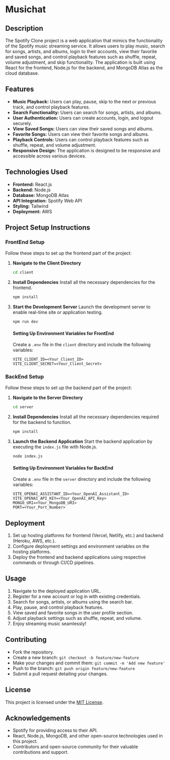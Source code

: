 # Musichat

## Description
The Spotify Clone project is a web application that mimics the functionality of the Spotify music streaming service. It allows users to play music, search for songs, artists, and albums, login to their accounts, view their favorite and saved songs, and control playback features such as shuffle, repeat, volume adjustment, and skip functionality. The application is built using React for the frontend, Node.js for the backend, and MongoDB Atlas as the cloud database.

## Features
- **Music Playback:** Users can play, pause, skip to the next or previous track, and control playback features.
- **Search Functionality:** Users can search for songs, artists, and albums.
- **User Authentication:** Users can create accounts, login, and logout securely.
- **View Saved Songs:** Users can view their saved songs and albums.
- **Favorite Songs:** Users can view their favorite songs and albums.
- **Playback Controls:** Users can control playback features such as shuffle, repeat, and volume adjustment.
- **Responsive Design:** The application is designed to be responsive and accessible across various devices.

## Technologies Used
- **Frontend:** React.js
- **Backend:** Node.js
- **Database:** MongoDB Atlas
- **API Integration:** Spotify Web API
- **Styling:** Tailwind
- **Deployment:** AWS

## Project Setup Instructions

### FrontEnd Setup
Follow these steps to set up the frontend part of the project:

1. **Navigate to the Client Directory**
   ```bash
   cd client
   ```

2. **Install Dependencies**
   Install all the necessary dependencies for the frontend.
   ```bash
   npm install
   ```

3. **Start the Development Server**
   Launch the development server to enable real-time site or application testing.
   ```bash
   npm run dev
   ```

   #### Setting Up Environment Variables for FrontEnd
   Create a `.env` file in the `client` directory and include the following variables:
   ```
   VITE_CLIENT_ID=<Your_Client_ID>
   VITE_CLIENT_SECRET=<Your_Client_Secret>
   ```

### BackEnd Setup
Follow these steps to set up the backend part of the project:

1. **Navigate to the Server Directory**
   ```bash
   cd server
   ```

2. **Install Dependencies**
   Install all the necessary dependencies required for the backend to function.
   ```bash
   npm install
   ```

3. **Launch the Backend Application**
   Start the backend application by executing the `index.js` file with Node.js.
   ```bash
   node index.js
   ```

   #### Setting Up Environment Variables for BackEnd
   Create a `.env` file in the `server` directory and include the following variables:
   ```
   VITE_OPENAI_ASSISTANT_ID=<Your_OpenAI_Assistant_ID>
   VITE_OPENAI_API_KEY=<Your_OpenAI_API_Key>
   MONGO_URI=<Your_MongoDB_URI>
   PORT=<Your_Port_Number>
   ```


## Deployment
1. Set up hosting platforms for frontend (Vercel, Netlify, etc.) and backend (Heroku, AWS, etc.).
2. Configure deployment settings and environment variables on the hosting platforms.
3. Deploy the frontend and backend applications using respective commands or through CI/CD pipelines.

## Usage
1. Navigate to the deployed application URL.
2. Register for a new account or log in with existing credentials.
3. Search for songs, artists, or albums using the search bar.
4. Play, pause, and control playback features.
5. View saved and favorite songs in the user profile section.
6. Adjust playback settings such as shuffle, repeat, and volume.
7. Enjoy streaming music seamlessly!

## Contributing
- Fork the repository.
- Create a new branch: `git checkout -b feature/new-feature`
- Make your changes and commit them: `git commit -m 'Add new feature'`
- Push to the branch: `git push origin feature/new-feature`
- Submit a pull request detailing your changes.

## License
This project is licensed under the [MIT License](LICENSE).

## Acknowledgements
- Spotify for providing access to their API.
- React, Node.js, MongoDB, and other open-source technologies used in this project.
- Contributors and open-source community for their valuable contributions and support.
